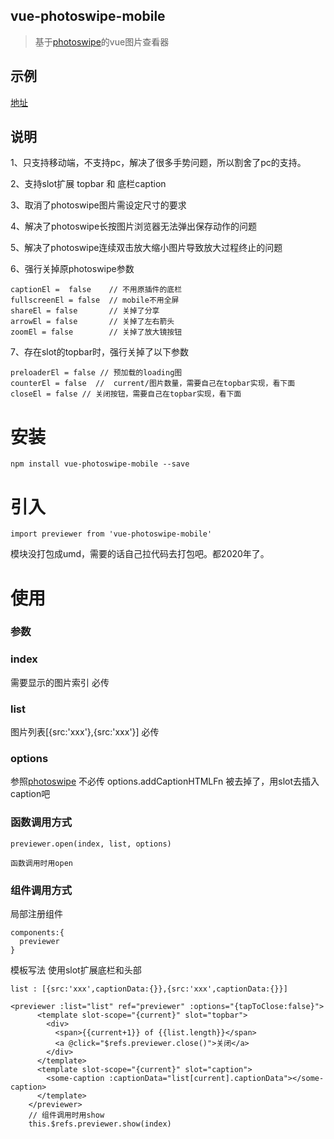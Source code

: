 ## vue-photoswipe-mobile

> 基于[photoswipe](http://photoswipe.com)的vue图片查看器

## 示例  
[地址](https://m.9ji.com/product/comment/38904?type=5) 

## 说明

1、只支持移动端，不支持pc，解决了很多手势问题，所以割舍了pc的支持。

2、支持slot扩展 topbar 和 底栏caption

3、取消了photoswipe图片需设定尺寸的要求

4、解决了photoswipe长按图片浏览器无法弹出保存动作的问题

5、解决了photoswipe连续双击放大缩小图片导致放大过程终止的问题

6、强行关掉原photoswipe参数
````
captionEl =  false    // 不用原插件的底栏
fullscreenEl = false  // mobile不用全屏
shareEl = false       // 关掉了分享
arrowEl = false       // 关掉了左右箭头
zoomEl = false        // 关掉了放大镜按钮
````
7、存在slot的topbar时，强行关掉了以下参数

```
preloaderEl = false // 预加载的loading图
counterEl = false  //  current/图片数量，需要自己在topbar实现，看下面
closeEl = false // 关闭按钮，需要自己在topbar实现，看下面
```

# 安装
```
npm install vue-photoswipe-mobile --save
```
# 引入
```
import previewer from 'vue-photoswipe-mobile'
```
模块没打包成umd，需要的话自己拉代码去打包吧。都2020年了。

# 使用

### 参数


### index 
需要显示的图片索引 必传

### list    
图片列表[{src:'xxx'},{src:'xxx'}] 必传

### options 
参照[photoswipe](http://photoswipe.com) 不必传
options.addCaptionHTMLFn 被去掉了，用slot去插入caption吧

### 函数调用方式
```
previewer.open(index, list, options)

函数调用时用open
```
### 组件调用方式

局部注册组件
```
components:{
  previewer
}
```
模板写法
使用slot扩展底栏和头部
```
list : [{src:'xxx',captionData:{}},{src:'xxx',captionData:{}}]
```
```
<previewer :list="list" ref="previewer" :options="{tapToClose:false}">
      <template slot-scope="{current}" slot="topbar">
        <div>
          <span>{{current+1}} of {{list.length}}</span>
          <a @click="$refs.previewer.close()">关闭</a>
        </div>
      </template>
      <template slot-scope="{current}" slot="caption">
        <some-caption :captionData="list[current].captionData"></some-caption>
      </template>
    </previewer>
    // 组件调用时用show
    this.$refs.previewer.show(index)
```



